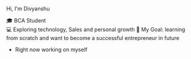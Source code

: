 Hi, I'm Divyanshu 

🎓 BCA Student  
💻 Exploring technology, Sales and personal growth 
🚀 My Goal: learning from scratch and want to become a successful entrepreneur in future
- Right now working on myself
